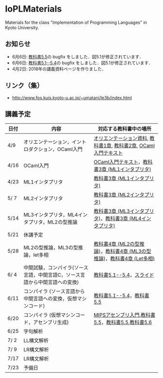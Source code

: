 # IoPLMaterials
Materials for the class "Implementation of Programming Languages" in Kyoto University.

<!-- 2017 年 -->
<!-- ## 期末試験について -->

<!-- ### 出題範囲と配点 -->
<!-- - インタプリタ (教科書3.2節〜3.5節， 25%) -->
<!-- - 型推論 (教科書4.2節〜4.4節， 25%) -->
<!-- - コンパイラ (教科書5.1節〜5.7節， 25%) -->
<!-- - 字句解析・LL構文解析・LR構文解析 (配布したスライドのコピー， 25%) -->

<!-- ### 形式 -->
<!-- - 試験時間: 90分 -->
<!-- - 持ち込み: 不可 -->
<!-- - 試験日時と場所: KULASIS から確認してください． -->

<!-- ### その他のお知らせ -->
<!-- - 知識の丸暗記が必要な問題はできるだけ出さない予定です．アルゴリズムや型付け規則の丸暗記に時間を浪費することの無いようにしてください．むしろ，各定義がなぜそのようになっているかをしっかりと理解して下さい． -->
<!-- - 中間試験と期末試験の結果を勘案して最終成績を出します． -->
<!-- - 救済レポート等は出しません．単位や良い成績が必要な人はしっかりと勉強してください． -->

## お知らせ

- 6月6日: [教科書5.5](textbook/chap05-2.pdf)の bugfix をしました．図5.1が修正されています．
- 6月6日: [教科書5.1--5.4](textbook/chap05-1.pdf)の bugfix をしました．図5.1が修正されています．
- 4月2日: 2018年の講義資料ページを作りました．

## リンク（集）

- http://www.fos.kuis.kyoto-u.ac.jp/~umatani/le3b/index.html

## 講義予定
| 日付 | 内容 | 対応する教科書中の場所 |
|------|-----------------------------------------------------------------------------|--------------------------------------------------------------------------------------------------------------------------------------------------------------|
| 4/9 | オリエンテーション，イントロダクション，OCaml入門 | [オリエンテーション資料](misc/orientation.pdf), [教科書1章](textbook/chap01.pdf), [教科書2章](textbook/chap02.pdf), [OCaml入門テキスト](textbook/mltext.pdf) |
| 4/16 | OCaml入門 | [OCaml入門テキスト](textbook/mltext.pdf)，[教科書3章 (ML1インタプリタ)](textbook/chap03-1.pdf) |
| 4/23 | ML1インタプリタ | [教科書3章 (ML1インタプリタ)](textbook/chap03-1.pdf) |
| 5/ 7 | ML2インタプリタ | [教科書3章 (ML2インタプリタ)](textbook/chap03-2.pdf) |
| 5/14 | ML3インタプリタ，ML4インタプリタ，ML2の型推論 | [教科書3章 (ML3インタプリタ)](textbook/chap03-3.pdf)，[教科書3章 (ML4インタプリタ)](textbook/chap03-4.pdf) |
| 5/21 | 休講予定 | |
| 5/28 | ML2の型推論，ML3の型推論，let多相 | [教科書4章 (ML2の型推論)](textbook/chap04-1.pdf)，[教科書4章 (ML3の型推論)](textbook/chap04-2.pdf)，[教科書4章 (Let多相)](textbook/chap04-3.pdf) |
| 6/ 4 | 中間試験，コンパイラ(ソース言語，中間言語C，ソース言語から中間言語への変換) | [教科書5.1--5.4](textbook/chap05-1.pdf)，[スライド](textbook/CompilerIntro.pptx) |
| 6/11 | コンパイラ (ソース言語から中間言語への変換，仮想マシンコード) | [教科書5.1--5.4](textbook/chap05-1.pdf)，[教科書5.5](textbook/chap05-2.pdf) |
| 6/20 | コンパイラ (仮想マシンコード，アセンブリ生成) |[MIPSアセンブリ入門](textbook/MIPS.pptx),[教科書5.5](textbook/chap05-2.pdf)，[教科書5.5](textbook/chap05-2.pdf),[教科書5.6](textbook/chap05-3.pdf)|
| 6/25 | 字句解析 | |
| 7/ 2 | LL構文解析 | |
| 7/ 9 | LR構文解析 | |
| 7/17 | LR構文解析 | |
| 7/23 | 予備日 | |

<!-- 2017 年 -->
<!-- |日付|内容|対応する教科書中の場所|予習課題| -->
<!-- |-----------|------------|------------|------------| -->
<!-- |4/10|オリエンテーション，イントロダクション，OCaml入門|[オリエンテーション資料](misc/orientation.pdf), [教科書1〜2章](textbook/IoPLTextbook.pdf), [OCaml入門テキスト](textbook/mltext.pdf)|| -->
<!-- |4/17|OCaml入門|[OCaml入門テキスト](textbook/mltext.pdf)|| -->
<!-- |4/24|休講（別途補講予定）||| -->
<!-- |5/1|ML1インタプリタ|[教科書3章のはじめから3.2.4節のおわりまで](textbook/IoPLTextbook.pdf)|| -->
<!-- |5/8|ML1，ML2インタプリタ|[教科書3.3節のおわりまで](textbook/IoPLTextbook.pdf)|<s>次回講義範囲を読みPandAの予習クイズに解答</s>| -->
<!-- |5/15|ML3，ML4インタプリタ|[教科書3.5節のおわりまで](textbook/IoPLTextbook.pdf)|次回講義範囲を読みPandAの予習クイズに解答| -->
<!-- |5/22|ML2の型推論|[教科書4.1節から4.2節のおわりまで](textbook/IoPLTextbook.pdf)|次回講義範囲を読みPandAの予習クイズに解答| -->
<!-- |5/29|ML3の型推論|[教科書4.3.2節のおわりまで](textbook/IoPLTextbook.pdf)|次回講義範囲を読み（前回解答していなかった人は）PandAの予習クイズに解答| -->
<!-- |6/5|_中間試験_，ML3の型推論|[教科書4.3節のおわりまで](textbook/IoPLTextbook.pdf)|中間試験の勉強| -->
<!-- |6/12|<s>多相型</s>，中間言語C，Cへの変換，簡単なC上での最適化|[教科書5.5節のおわりまで](textbook/IoPLTextbook.pdf)|多相型のところは読んでおいて下さい．| -->
<!-- |6/19|コンパイラ（言語Vへの変換，MIPSアセンブリ入門）|[教科書5.6節のおわりまで](textbook/IoPLTextbook.pdf), [MIPSアセンブリ入門](textbook/MIPS.pptx)|| -->
<!-- |6/26|コンパイラ（MIPSアセンブリ入門，アセンブリ生成）|[MIPSアセンブリ入門](textbook/MIPS.pptx), [教科書5章のおわりまで](textbook/IoPLTextbook.pdf)|| -->
<!-- |7/3|字句解析, LL(1)構文解析|配布したスライドのコピー|| -->
<!-- |7/10|LL(1)構文解析, LR(0)構文解析|配布したスライドのコピー|| -->
<!-- |7/17？|LR(0)構文解析,LR(1)構文解析|配布したスライドのコピー|| -->
